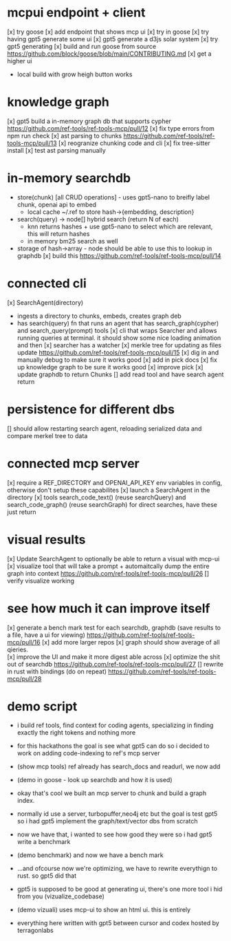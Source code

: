 # mcpui endpoint + client
[x] try goose 
[x] add endpoint that shows mcp ui
  [x] try in goose
[x] try having gpt5 generate some ui
[x] gpt5 generate a d3js solar system
[x] try gpt5 generating
[x] build and run goose from source https://github.com/block/goose/blob/main/CONTRIBUTING.md
[x] get a higher ui
- local build with grow heigh button works

# knowledge graph
[x] gpt5 build a in-memory graph db that supports cypher https://github.com/ref-tools/ref-tools-mcp/pull/12
  [x] fix type errors from npm run check
[x] ast parsing to chunks https://github.com/ref-tools/ref-tools-mcp/pull/13
  [x] reogranize chunking code and cli 
  [x] fix tree-sitter install
  [x] test ast parsing manually

# in-memory searchdb
- store(chunk) [all CRUD operations] - uses gpt5-nano to breifly label chunk, openai api to embed
  - local cache ~/.ref to store hash->{embedding, description}
- search(query) -> node[] 
  hybrid search (return N of each)
  - knn returns hashes + use gpt5-nano to select which are relevant, this will return hashes
  - in memory bm25 search as well
- storage of hash->array<node> - node should be able to use this to lookup in graphdb
[x] build this https://github.com/ref-tools/ref-tools-mcp/pull/14

# connected cli
[x] SearchAgent(directory)
  - ingests a directory to chunks, embeds, creates graph deb
  - has search(query) fn that runs an agent that has search_graph(cypher) and search_query(prompt) tools
[x] cli that wraps Searcher and allows running queries at terminal. it should show some nice loading animation and then 
[x] searcher has a watcher
[x] merkle tree for updating as files update
https://github.com/ref-tools/ref-tools-mcp/pull/15
[x] dig in and manually debug to make sure it works good
[x] add in pick docs
[x] fix up knowledge graph to be sure it works good
[x] improve pick
[x] update graphdb to return Chunks 
[] add read tool and have search agent return 

# persistence for different dbs
[] should allow restarting search agent, reloading serialized data and compare merkel tree to data

# connected mcp server
[x] require a REF_DIRECTORY and OPENAI_API_KEY env variables in config, otherwise don't setup these capabilites
[x] launch a SearchAgent in the directory
[x] tools search_code_text() (reuse searchQuery) and search_code_graph() (reuse searchGraph) for direct searches, have these just return 

# visual results
[x] Update SearchAgent to optionally be able to return a visual with mcp-ui 
[x] visualize tool that will take a prompt + automaitcally dump the entire graph into context https://github.com/ref-tools/ref-tools-mcp/pull/26
[] verify visualize working

# see how much it can improve itself
[x] generate a bench mark test for each searchdb, graphdb (save results to a file, have a ui for viewing) https://github.com/ref-tools/ref-tools-mcp/pull/16
[x] add more larger repos
[x] graph should show average of all qieries.  
[x] improve the UI and make it more digest able across
[x] optimize the shit out of searchdb https://github.com/ref-tools/ref-tools-mcp/pull/27
[] rewrite in rust with bindings (do on repeat) https://github.com/ref-tools/ref-tools-mcp/pull/28

# demo script
- i build ref tools, find context for coding agents, specializing in finding exactly the right tokens and nothing more
- for this hackathons the goal is see what gpt5 can do so i decided to work on adding code-indexing to ref's mcp server
- (show mcp tools) ref already has search_docs and readurl, we now add 
- (demo in goose - look up searchdb and how it is used)
- okay that's cool we built an mcp server to chunk and build a graph index. 
- normally id use a server, turbopuffer,neo4j etc but the goal is test gpt5 so i had gpt5 implement the graph/text/vector dbs from scratch
- now we have that, i wanted to see how good they were so i had gpt5 write a benchmark 
- (demo benchmark) and now we have a bench mark
- ...and ofcourse now we're optimizing, we have to rewrite everythign to rust. so gpt5 did that

- gpt5 is supposed to be good at generating ui, there's one more tool i hid from you  (vizualize_codebase)
- (demo vizuali) uses mcp-ui to show an html ui. this is entirely
- everything here written with gpt5 between cursor and codex hosted by terragonlabs